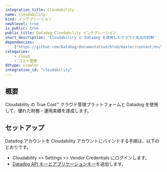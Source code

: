 ```yaml
---
integration_title: Cloudability
name: cloudability
kind: インテグレーション
newhlevel: true
is_public: true
public_title: Datadog-Cloudability インテグレーション
short_description: 'Cloudability と Datadog を使用したクラウド支出の抑制'
dependencies:
    ["https://github.com/DataDog/documentation/blob/master/content/en/integrations/cloudability.md"]
categories:
    - cloud
    - コスト管理
ddtype: crawler
integration_id: "cloudability"
---
```


## 概要

Cloudability の True Cost&trade; クラウド管理プラットフォームと Datadog を使用して、優れた財務・運用実績を達成します。

## セットアップ

Datadog アカウントを Cloudability アカウントにバインドする手順は、以下のとおりです。

- Cloudability >> Settings >> Vendor Credentials にログインします。
- [Datadog API キーとアプリケーションキー][1]を追加します。

[1]: https://app.datadoghq.com/account/settings#api
